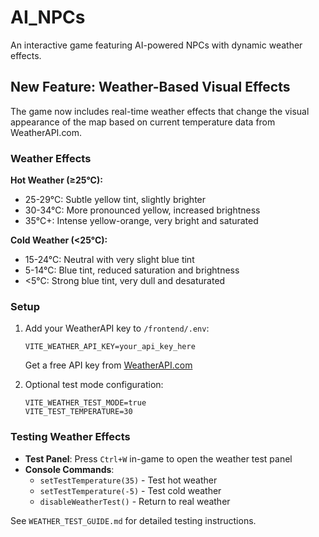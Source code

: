 # AI_NPCs

An interactive game featuring AI-powered NPCs with dynamic weather effects.

## New Feature: Weather-Based Visual Effects

The game now includes real-time weather effects that change the visual appearance of the map based on current temperature data from WeatherAPI.com.

### Weather Effects

**Hot Weather (≥25°C):**
- 25-29°C: Subtle yellow tint, slightly brighter
- 30-34°C: More pronounced yellow, increased brightness  
- 35°C+: Intense yellow-orange, very bright and saturated

**Cold Weather (<25°C):**
- 15-24°C: Neutral with very slight blue tint
- 5-14°C: Blue tint, reduced saturation and brightness
- <5°C: Strong blue tint, very dull and desaturated

### Setup

1. Add your WeatherAPI key to `/frontend/.env`:
   ```
   VITE_WEATHER_API_KEY=your_api_key_here
   ```
   Get a free API key from [WeatherAPI.com](https://www.weatherapi.com/)

2. Optional test mode configuration:
   ```
   VITE_WEATHER_TEST_MODE=true
   VITE_TEST_TEMPERATURE=30
   ```

### Testing Weather Effects

- **Test Panel**: Press `Ctrl+W` in-game to open the weather test panel
- **Console Commands**: 
  - `setTestTemperature(35)` - Test hot weather
  - `setTestTemperature(-5)` - Test cold weather  
  - `disableWeatherTest()` - Return to real weather

See `WEATHER_TEST_GUIDE.md` for detailed testing instructions.